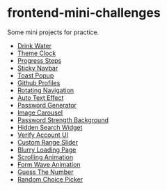 # frontend-mini-challenges
Some mini projects for practice.
<ul>
  <li><a href="https://premforreal.github.io/frontend-mini-challenges/16.%20Drink%20Water/index.html" target="_blank">Drink Water</a></li>
  <li><a href="https://premforreal.github.io/frontend-mini-challenges/19.%20Theme%20Clock/index.html" target="_blank"> Theme Clock</a></li>
  <li><a href="https://premforreal.github.io/frontend-mini-challenges/2.%20Progress%20Steps/index.html" target="_blank">  Progress Steps </a></li>
  <li><a href="https://premforreal.github.io/frontend-mini-challenges/25.%20Sticky%20Navbar/index.html" target="_blank"> Sticky Navbar</a></li>
  <li><a href="https://premforreal.github.io/frontend-mini-challenges/27.%20Toast%20pop%20up/index.html" target="_blank"> Toast Popup</a></li>
  <li><a href="https://premforreal.github.io/frontend-mini-challenges/28.%20Github%20Profiles/index.html" target="_blank"> Github Profiles</a></li>
  <li><a href="https://premforreal.github.io/frontend-mini-challenges/3.%20Rotating%20Navigation/index.html" target="_blank"> Rotating Navigation</a></li>
  <li><a href="https://premforreal.github.io/frontend-mini-challenges/30.%20Auto%20Text%20Effect/index.html" target="_blank"> Auto Text Effect</a></li>
  <li><a href="https://premforreal.github.io/frontend-mini-challenges/31.%20Password%20Generator/index.html" target="_blank"> Password Generator</a></li>
  <li><a href="https://premforreal.github.io/frontend-mini-challenges/35.%20Image%20Carousel/index.html" target="_blank"> Image Carousel</a></li>
  <li><a href="https://premforreal.github.io/frontend-mini-challenges/39.%20Password%20Strength%20Background/index.html" target="_blank"> Password Strength Background</a></li>
  <li><a href="https://premforreal.github.io/frontend-mini-challenges/4.%20Hidden%20Search%20Widget/index.html" target="_blank"> Hidden Search Widget</a></li>
  <li><a href="https://premforreal.github.io/frontend-mini-challenges/41.%20Verify%20Account%20UI/index.html" target="_blank">Verify Account UI</a></li>
  <li><a href="https://premforreal.github.io/frontend-mini-challenges/44.%20Custom%20Range%20Slider/index.html" target="_blank">Custom Range Slider</a></li>
  <li><a href="https://premforreal.github.io/frontend-mini-challenges/5.%20Blurry%20Loading%20Page/index.html" target="_blank">Blurry Loading Page</a></li>
  <li><a href="https://premforreal.github.io/frontend-mini-challenges/6.%20Scrolling%20Animation/index.html" target="_blank">Scrolling Animation</a></li>
  <li><a href="https://premforreal.github.io/frontend-mini-challenges/8.%20Form%20Wave%20Animation/index.html" target="_blank">Form Wave Animation</a></li>
  <li><a href="https://premforreal.github.io/frontend-mini-challenges/Guess%20The%20Number/index.html" target="_blank">Guess The Number</a></li>
  <li><a href="https://premforreal.github.io/frontend-mini-challenges/13.%20random-choice-picker/index.html" target="_blank">Random Choice Picker</a></li>
</ul> 
